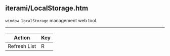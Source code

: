 iterami/LocalStorage.htm
------------------------

`window.localStorage` management web tool.

---

Action       | Key
-------------|----
Refresh List | R
